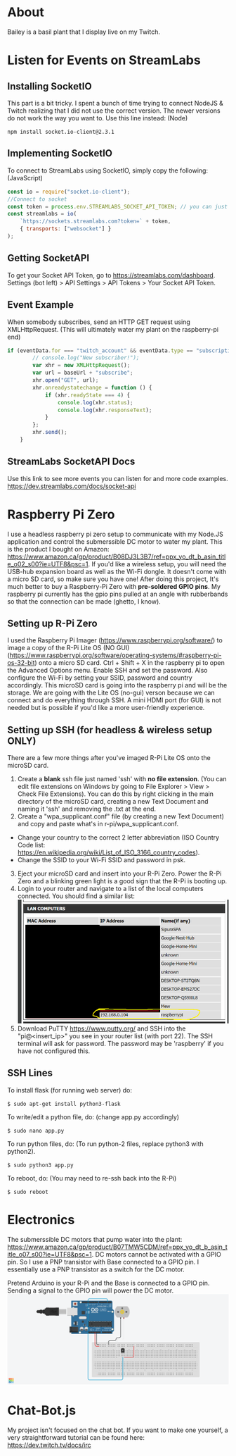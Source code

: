 # About
Bailey is a basil plant that I display live on my Twitch.

# Listen for Events on StreamLabs
## Installing SocketIO
This part is a bit tricky. I spent a bunch of time trying to connect NodeJS & Twitch realizing that I did not use the correct version. The newer versions do not work the way you want to. Use this line instead:
(Node)
```
npm install socket.io-client@2.3.1
```

## Implementing SocketIO
To connect to StreamLabs using SocketIO, simply copy the following:
(JavaScript)
```js
const io = require("socket.io-client");
//Connect to socket
const token = process.env.STREAMLABS_SOCKET_API_TOKEN; // you can just put your token here
const streamlabs = io(
	`https://sockets.streamlabs.com?token=` + token,
	{ transports: ["websocket"] }
);
```

## Getting SocketAPI 
To get your Socket API Token, go to https://streamlabs.com/dashboard. Settings (bot left) > API Settings > API Tokens > Your Socket API Token.

## Event Example
When somebody subscribes, send an HTTP GET request using XMLHttpRequest. (This will ultimately water my plant on the raspberry-pi end)
```js
if (eventData.for === "twitch_account" && eventData.type == "subscription") {
		// console.log("New subscriber!");
		var xhr = new XMLHttpRequest();
		var url = baseUrl + "subscribe";
		xhr.open("GET", url);
		xhr.onreadystatechange = function () {
			if (xhr.readyState === 4) {
				console.log(xhr.status);
				console.log(xhr.responseText);
			}
		};
		xhr.send();
	}
```

## StreamLabs SocketAPI Docs
Use this link to see more events you can listen for and more code examples.
https://dev.streamlabs.com/docs/socket-api

# Raspberry Pi Zero
I use a headless raspberry pi zero setup to communicate with my Node.JS application and control the submerssible DC motor to water my plant.
This is the product I bought on Amazon: https://www.amazon.ca/gp/product/B08DJ3L3B7/ref=ppx_yo_dt_b_asin_title_o02_s00?ie=UTF8&psc=1.
If you'd like a wireless setup, you will need the USB-hub expansion board as well as the Wi-Fi dongle. It doesn't come with a micro SD card, so make sure you have one!
After doing this project, It's much better to buy a Raspberry-Pi Zero with **pre-soldered GPIO pins**. My raspberry pi currently has the gpio pins pulled at an angle with rubberbands so that the connection can be made (ghetto, I know).

## Setting up R-Pi Zero
I used the Raspberry Pi Imager (https://www.raspberrypi.org/software/) to image a copy of the R-Pi Lite OS (NO GUI) (https://www.raspberrypi.org/software/operating-systems/#raspberry-pi-os-32-bit) onto a micro SD card. Ctrl + Shift + X in the raspberry pi to open the Advanced Options menu. Enable SSH and set the password. Also configure the Wi-Fi by setting your SSID, password and country accordingly.
This microSD card is going into the raspberry pi and will be the storage.
We are going with the Lite OS (no-gui) verson because we can connect and do everything through SSH. A mini HDMI port (for GUI) is not needed but is possible if you'd like a more user-friendly experience.

## Setting up SSH (for headless & wireless setup ONLY)
There are a few more things after you've imaged R-Pi Lite OS onto the microSD card.
1. Create a **blank** ssh file just named 'ssh' with **no file extension**. (You can edit file extensions on Windows by going to File Explorer > View > Check File Extensions). You can do this by right clicking in the main directory of the microSD card, creating a new Text Document and naming it 'ssh' and removing the .txt at the end.
2. Create a "wpa_supplicant.conf" file (by creating a new Text Document) and copy and paste what's in r-pi/wpa_supplicant.conf.
- Change your country to the correct 2 letter abbreviation (ISO Country Code list: https://en.wikipedia.org/wiki/List_of_ISO_3166_country_codes).
- Change the SSID to your Wi-Fi SSID and password in psk.
3. Eject your microSD card and insert into your R-Pi Zero. Power the R-Pi Zero and a blinking green light is a good sign that the R-Pi is booting up.
4. Login to your router and navigate to a list of the local computers connected. You should find a similar list:
![Yours may not look exactly like this](local-computers.png "LAN Computers")
5. Download PuTTY https://www.putty.org/ and SSH into the "pi@<insert_ip>" you see in your router list (with port 22). The SSH terminal will ask for password. The password may be 'raspberry' if you have not configured this.

## SSH Lines
To install flask (for running web server) do:
```
$ sudo apt-get install python3-flask
```

To write/edit a python file, do:
(change app.py accordingly)
```
$ sudo nano app.py
```

To run python files, do:
(To run python-2 files, replace python3 with python2).
```
$ sudo python3 app.py
```

To reboot, do:
(You may need to re-ssh back into the R-Pi)
```
$ sudo reboot
```

# Electronics
The submerssible DC motors that pump water into the plant: https://www.amazon.ca/gp/product/B07TMW5CDM/ref=ppx_yo_dt_b_asin_title_o07_s00?ie=UTF8&psc=1.
DC motors cannot be activated with a GPIO pin. So I use a PNP transistor with Base connected to a GPIO pin. I essentially use a PNP transistor as a switch for the DC motor. 

Pretend Arduino is your R-Pi and the Base is connected to a GPIO pin. Sending a signal to the GPIO pin will power the DC motor.
![](pnp-transistor.png "LAN Computers")

# Chat-Bot.js
My project isn't focused on the chat bot. If you want to make one yourself, 
a very straightforward tutorial can be found here: https://dev.twitch.tv/docs/irc
